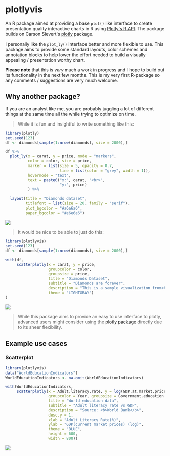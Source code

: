 # plotlyvis
An R package aimed at providing a base `plot()` like interface to create presentation quality interactive charts in R using [Plotly's R API](https://plot.ly/r). The package builds on Carson Sievert's [plotly](https://github.com/ropensci/plotly) package. 

I personally like the `plot_ly()` interface better and more flexible to use. This package aims to provide some standard layouts, color schemes and annotation blocks to help lower the effort needed to build a visually appealing / presentation worthy chart. 

**Please note** that this is *very* much a work in progress and I hope to build out its functionality in the next few months. This is my very first R-package so any comments / suggestions are very much welcome. 

## Why another package? 
If you are an analyst like me, you are probably juggling a lot of different things at the same time all the while trying to optimize on time. 

> While it is fun and insightful to write something like this:

```r  
library(plotly)
set.seed(123)
df <- diamonds[sample(1:nrow(diamonds), size = 2000),]

df %>% 
  plot_ly(x = carat, y = price, mode = "markers", 
          color = color, size = price,
          marker = list(size = 5, opacity = 0.7,
                        line = list(color = "grey", width = 1)),
          hovermode = "text",
          text = paste0("x:", carat, "<br>",
                        "y:", price)
          ) %>% 
  
  layout(title = "Diamonds dataset",
         titlefont = list(size = 20, family = "serif"),
         plot_bgcolor = "#a6a6a6",
         paper_bgcolor = "#e6e6e6")

```
![](https://plot.ly/~riddhiman/332.png)

> It would be nice to be able to just do this:

```r
library(plotlyvis)
set.seed(123)
df <- diamonds[sample(1:nrow(diamonds), size = 2000),]

with(df,
     scatterplotly(x = carat, y = price, 
                   groupcolor = color,
                   groupsize = price,
                   title = "Diamonds Dataset",
                   subtitle = "Diamonds are forever",
                   description = "This is a sample visualization from<br>the plotlyvis package.",
                   theme = "LIGHTGRAY")
)
```
![](https://plot.ly/~riddhiman/344.png)

> While this package aims to provide an easy to use interface to plotly, advanced users might consider using the [plotly package](https://github.com/ropensci/plotly) directly due to its sheer flexibility.  

## Example use cases
### Scatterplot
```r
library(plotlyvis)
data("WorldEducationIndicators")
WorldEducationIndicators <- na.omit(WorldEducationIndicators)

with(WorldEducationIndicators,
     scatterplotly(x = Adult.literacy.rate, y = log(GDP.at.market.prices),
                   groupcolor = Year, groupsize = Government.education.expenditure,
                   title = "World education data",
                   subtitle = "Adult literacy rate vs GDP",
                   description = "Source: <b>World Bank</b>",
                   desc.y = 1,
                   xlab = "Adult Literacy Rate(%)",
                   ylab = "GDP(current market prices) (log)",
                   theme = "BLUE",
                   height = 600,
                   width = 800))
```
![](https://plot.ly/~riddhiman/346.png)
  
